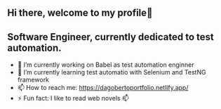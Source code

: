 ## Hi there, welcome to my profile👋

## Software Engineer, currently dedicated to test automation.

- 🔭 I’m currently working on Babel as test automation enginner
- 🌱 I’m currently learning test automatio with Selenium and TestNG framework
- 📫 How to reach me: https://dagobertoportfolio.netlify.app/
- ⚡ Fun fact: I like to read web novels 📫

